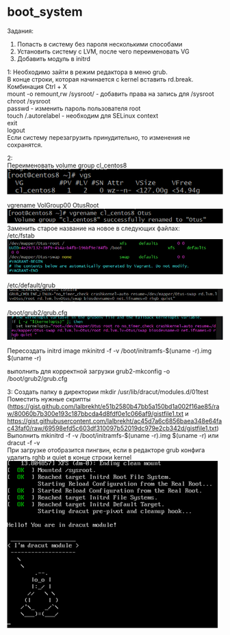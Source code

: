 # boot_system
Задания:  
1. Попасть в систему без пароля несколькими способами  
2. Установить систему с LVM, после чего переименовать VG  
3. Добавить модуль в initrd  

1:
Необходимо зайти в режим редактора в меню grub.  
В конце строки, которая начинается с kernel вставить rd.break.  
Комбинация Ctrl + X  
mount -o remount,rw /sysroot/  - добавить права на запись для /sysroot    
chroot /sysroot  
passwd  - изменить пароль пользователя root  
touch /.autorelabel  - необходим для SELinux context  
exit  
logout  
Если систему перезагрузить принудительно, то изменения не сохранятся.

2:  
Переименовать volume group cl_centos8  
![](https://github.com/MaxOOOOON/boot_system/blob/main/1.png)  

vgrename VolGroup00 OtusRoot  
![](https://github.com/MaxOOOOON/boot_system/blob/main/2.png)  
Заменить старое название на новое в следующих файлах:  
/etc/fstab  
![](https://github.com/MaxOOOOON/boot_system/blob/main/3.png)  

/etc/default/grub  
![](https://github.com/MaxOOOOON/boot_system/blob/main/4.png)  

/boot/grub2/grub.cfg  
![](https://github.com/MaxOOOOON/boot_system/blob/main/5.png)  

Пересоздать initrd image
mkinitrd -f -v /boot/initramfs-$(uname -r).img $(uname -r)

выполнить для корректной загрузки
grub2-mkconfig -o /boot/grub2/grub.cfg  

3:
Создать папку в директории mkdir /usr/lib/dracut/modules.d/01test  
Поместить нужные скрипты (https://gist.github.com/lalbrekht/e51b2580b47bb5a150bd1a002f16ae85/raw/80060b7b300e193c187bbcda4d8fdf0e1c066af9/gistfile1.txt и https://gist.githubusercontent.com/lalbrekht/ac45d7a6c6856baea348e64fac43faf0/raw/69598efd5c603df310097b52019dc979e2cb342d/gistfile1.txt)  
Выполнить mkinitrd -f -v /boot/initramfs-$(uname -r).img $(uname -r) или  
dracut -f -v  
При загрузке отобразится пингвин, если в редакторе grub конфига удалить rghb и quiet в конце строки kernel
![](https://github.com/MaxOOOOON/boot_system/blob/main/6.png)  
